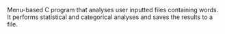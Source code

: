 Menu-based C program that analyses user inputted files containing words. It performs statistical and categorical analyses and saves the results to a file.

